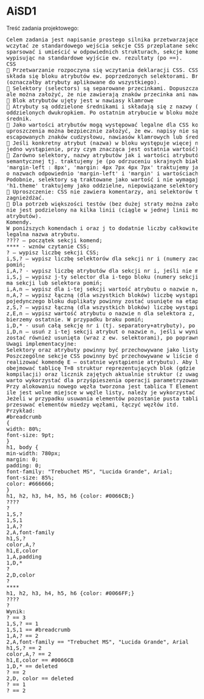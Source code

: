 # AiSD1
Treść zadania projektowego:
<pre>
Celem zadania jest napisanie prostego silnika przetwarzającego CSS-y. W ramach zadania należy 
wczytać ze standardowego wejścia sekcje CSS przeplatane sekcjami komend. Sekcje CSS należy 
sparsować i umieścić w odpowiednich strukturach, sekcje komend należy sparsować i wykonać 
wypisując na standardowe wyjście ew. rezultaty (po ==).
CSS
 Przetwarzanie rozpoczyna się wczytania deklaracji CSS. CSS jest syntaktycznie poprawny i 
składa się bloku atrybutów ew. poprzedzonych selektorami. Brak selektorów jest legalny
(oznaczałby atrybuty aplikowane do wszystkiego).
 Selektory (selectors) są separowane przecinkami. Dopuszczalne są selektory legalne dla CSS, 
ale można założyć, że nie zawierają znaków przecinka ani nawiasów klamrowych.
 Blok atrybutów ujęty jest w nawiasy klamrowe
 Atrybuty są oddzielone średnikami i składają się z nazwy (property) i wartości (value) 
oddzielonych dwukropkiem. Po ostatnim atrybucie w bloku może, ale nie musi nastąpić 
średnik.
 Jako wartości atrybutów mogą występować legalne dla CSS konstrukcje, jednak dla 
uproszczenia można bezpiecznie założyć, że ew. napisy nie są złośliwe tj. nie zawierają 
escapowanych znaków cudzysłowu, nawiasów klamrowych lub średników.
 Jeśli konkretny atrybut (nazwa) w bloku występuje więcej niż raz należy potraktować to jako 
jedno wystąpienie, przy czym znacząca jest ostatnia wartość).
 Zarówno selektory, nazwy atrybutów jak i wartości atrybutów nie wymagają interpretacji 
semantycznej tj. traktujemy je (po odrzuceniu skrajnych białych znaków, jako wartość. Tj. np. 
'margin-left : 8px', 'margin: 4px 7px 4px 7px' traktujemy jako oddzielne, niezwiązane atrybuty 
o nazwach odpowiednio 'margin-left' i 'margin' i wartościach '8px' oraz '4px 7px 4px 7px' 
Podobnie, selektory są traktowane jako wartość i nie wymagają interpretacji tj. np.: 'h1' i 
'h1.theme' traktujemy jako oddzielne, niepowiązane selektory.
 Uproszczenie: CSS nie zawiera komentarzy, ani selektorów typu @, bloki nie mogą się 
zagnieżdżać.
 Dla potrzeb większości testów (bez dużej straty można założyć, że żaden selektor ani atrybut 
nie jest podzielony na kilka linii (ciągle w jednej linii może być kilka separatorów/ i lub 
atrybutów).
Komendy. 
W poniższych komendach i oraz j to dodatnie liczby całkowite (mieszczą się w int), natomiast n to 
legalna nazwa atrybutu.
???? – początek sekcji komend;
**** - wznów czytanie CSS;
? – wypisz liczbę sekcji CSS;
i,S,? – wypisz liczbę selektorów dla sekcji nr i (numery zaczynają się od 1), jeśli nie ma takiego bloku 
pomiń;
i,A,? - wypisz liczbę atrybutów dla sekcji nr i, jeśli nie ma takiego bloku lub sekcji pomiń;
i,S,j – wypisz j-ty selector dla i-tego bloku (numery sekcji oraz atrybutów zaczynają się od 1) jeśli nie 
ma sekcji lub selektora pomiń;
i,A,n – wypisz dla i-tej sekcji wartość atrybutu o nazwie n, jeśli nie ma takiego pomiń;
n,A,? – wypisz łączną (dla wszystkich bloków) liczbę wystąpień atrybutu nazwie n. (W ramach 
pojedynczego bloku duplikaty powinny zostać usunięte na etapie wczytywania). Możliwe jest 0;
z,S,? – wypisz łączną (dla wszystkich bloków) liczbę wystąpień selektora z. Możliwe jest 0;
z,E,n – wypisz wartość atrybutu o nazwie n dla selektora z, w przypadku wielu wystąpień selektora z 
bierzemy ostatnie. W przypadku braku pomiń;
i,D,* - usuń całą sekcję nr i (tj. separatory+atrybuty), po poprawnym wykonaniu wypisz deleted;
i,D,n – usuń z i-tej sekcji atrybut o nazwie n, jeśli w wyniku operacji pozostaje pusta sekcja powinna 
zostać również usunięta (wraz z ew. selektorami), po poprawnym wykonaniu wypisz deleted.
Uwagi implementacyjne:
Selektory oraz atrybuty powinny być przechowywane jako listy.
Poszczególne sekcje CSS powinny być przechowywane w liście dwustronnej (aby efektywnie 
realizować komendę E – ostatnie wystąpienie atrybutu). Aby lepiej wykorzystać pamięć lista powinna 
obejmować tablicę T=8 struktur reprezentujących blok (gdzie T jest stałą możliwą do zmiany w czasie 
kompilacji) oraz licznik zajętych aktualnie struktur (z uwagi na ew. kasowanie elementów). Liczniki 
warto wykorzystać dla przyśpieszenia operacji parametryzowanych numerem komórki tj. i.
Przy alokowaniu nowego węzła tworzona jest tablica T Elementowa. Przy dodawaniu elementów, o 
ile jest wolne miejsce w węźle listy, należy je wykorzystać zanim alokowane zostaną nowe węzły. 
Jeżeli w przypadku usuwania elementów pozostanie pusta tablica należy węzeł usunąć. Nie trzeba 
przesuwać elementów miedzy węzłami, łączyć węzłów itd.
Przykład:
#breadcrumb 
{
width: 80%;
font-size: 9pt;
}
h1, body {
min-width: 780px;
margin: 0;
padding: 0;
font-family: "Trebuchet MS", "Lucida Grande", Arial;
font-size: 85%;
color: #666666;
}
h1, h2, h3, h4, h5, h6 {color: #0066CB;}
????
?
1,S,?
1,S,1
1,A,?
2,A,font-family
h1,S,?
color,A,?
h1,E,color
1,A,padding
1,D,*
?
2,D,color
?
****
h1, h2, h3, h4, h5, h6 {color: #0066FF;}
????
?
Wynik:
? == 3
1,S,? == 1
1,S,1 == #breadcrumb
1,A,? == 2
2,A,font-family == "Trebuchet MS", "Lucida Grande", Arial
h1,S,? == 2
color,A,? == 2
h1,E,color == #0066CB
1,D,* == deleted
? == 2
2,D, color == deleted
? == 1
? == 2
</pre>
